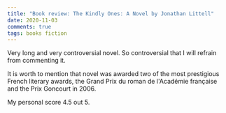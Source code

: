 ```yaml
---
title: "Book review: The Kindly Ones: A Novel by Jonathan Littell"
date: 2020-11-03
comments: true
tags: books fiction
---
```

Very long and very controversial novel. So controversial that I will refrain from commenting it.

It is worth to mention that novel was awarded two of the most prestigious French literary awards, the Grand Prix du roman de l'Académie française and the Prix Goncourt in 2006.

My personal score 4.5 out 5. 